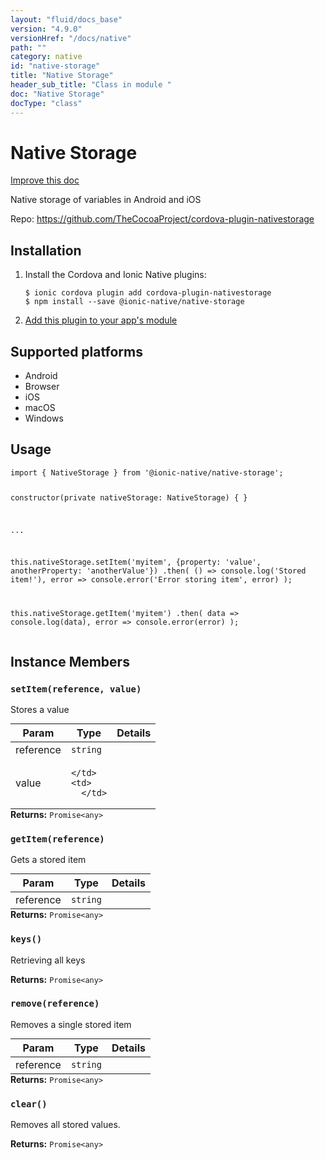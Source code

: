 ```yaml
---
layout: "fluid/docs_base"
version: "4.9.0"
versionHref: "/docs/native"
path: ""
category: native
id: "native-storage"
title: "Native Storage"
header_sub_title: "Class in module "
doc: "Native Storage"
docType: "class"
---
```


<h1 class="api-title">Native Storage</h1>

<a class="improve-v2-docs" href="http://github.com/ionic-team/ionic-native/edit/master/src/@ionic-native/plugins/native-storage/index.ts#L1">
  Improve this doc
</a>







<p>Native storage of variables in Android and iOS</p>


<p>Repo:
  <a href="https://github.com/TheCocoaProject/cordova-plugin-nativestorage">
    https://github.com/TheCocoaProject/cordova-plugin-nativestorage
  </a>
</p>


<h2><a class="anchor" name="installation" href="#installation"></a>Installation</h2>
<ol class="installation">
  <li>Install the Cordova and Ionic Native plugins:<br>
    <pre><code class="nohighlight">$ ionic cordova plugin add cordova-plugin-nativestorage
$ npm install --save @ionic-native/native-storage
</code></pre>
  </li>
  <li><a href="https://ionicframework.com/docs/native/#Add_Plugins_to_Your_App_Module">Add this plugin to your app's module</a></li>
</ol>



<h2><a class="anchor" name="platforms" href="#platforms"></a>Supported platforms</h2>
<ul>
  <li>Android</li><li>Browser</li><li>iOS</li><li>macOS</li><li>Windows</li>
</ul>






<h2><a class="anchor" name="usage" href="#usage"></a>Usage</h2>
<pre><code class="lang-typescript">import { NativeStorage } from &#39;@ionic-native/native-storage&#39;;

constructor(private nativeStorage: NativeStorage) { }

...

this.nativeStorage.setItem(&#39;myitem&#39;, {property: &#39;value&#39;, anotherProperty: &#39;anotherValue&#39;})
  .then(
    () =&gt; console.log(&#39;Stored item!&#39;),
    error =&gt; console.error(&#39;Error storing item&#39;, error)
  );

this.nativeStorage.getItem(&#39;myitem&#39;)
  .then(
    data =&gt; console.log(data),
    error =&gt; console.error(error)
  );
</code></pre>








<h2><a class="anchor" name="instance-members" href="#instance-members"></a>Instance Members</h2>
<h3><a class="anchor" name="setItem" href="#setItem"></a><code>setItem(reference,&nbsp;value)</code></h3>


Stores a value
<table class="table param-table" style="margin:0;">
  <thead>
  <tr>
    <th>Param</th>
    <th>Type</th>
    <th>Details</th>
  </tr>
  </thead>
  <tbody>
  <tr>
    <td>
      reference</td>
    <td>
      <code>string</code>
    </td>
    <td>
      </td>
  </tr>
  
  <tr>
    <td>
      value</td>
    <td>
      
    </td>
    <td>
      </td>
  </tr>
  </tbody>
</table>

<div class="return-value" markdown="1">
  <i class="icon ion-arrow-return-left"></i>
  <b>Returns:</b> <code>Promise&lt;any&gt;</code> 
</div><h3><a class="anchor" name="getItem" href="#getItem"></a><code>getItem(reference)</code></h3>


Gets a stored item
<table class="table param-table" style="margin:0;">
  <thead>
  <tr>
    <th>Param</th>
    <th>Type</th>
    <th>Details</th>
  </tr>
  </thead>
  <tbody>
  <tr>
    <td>
      reference</td>
    <td>
      <code>string</code>
    </td>
    <td>
      </td>
  </tr>
  </tbody>
</table>

<div class="return-value" markdown="1">
  <i class="icon ion-arrow-return-left"></i>
  <b>Returns:</b> <code>Promise&lt;any&gt;</code> 
</div><h3><a class="anchor" name="keys" href="#keys"></a><code>keys()</code></h3>


Retrieving all keys


<div class="return-value" markdown="1">
  <i class="icon ion-arrow-return-left"></i>
  <b>Returns:</b> <code>Promise&lt;any&gt;</code> 
</div><h3><a class="anchor" name="remove" href="#remove"></a><code>remove(reference)</code></h3>


Removes a single stored item
<table class="table param-table" style="margin:0;">
  <thead>
  <tr>
    <th>Param</th>
    <th>Type</th>
    <th>Details</th>
  </tr>
  </thead>
  <tbody>
  <tr>
    <td>
      reference</td>
    <td>
      <code>string</code>
    </td>
    <td>
      </td>
  </tr>
  </tbody>
</table>

<div class="return-value" markdown="1">
  <i class="icon ion-arrow-return-left"></i>
  <b>Returns:</b> <code>Promise&lt;any&gt;</code> 
</div><h3><a class="anchor" name="clear" href="#clear"></a><code>clear()</code></h3>


Removes all stored values.


<div class="return-value" markdown="1">
  <i class="icon ion-arrow-return-left"></i>
  <b>Returns:</b> <code>Promise&lt;any&gt;</code> 
</div>





